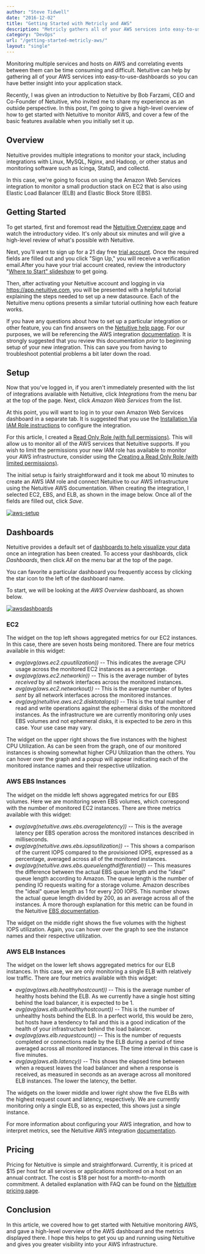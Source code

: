 ```yaml
---
author: "Steve Tidwell"
date: "2016-12-02"
title: "Getting Started with Metricly and AWS"
description: "Metricly gathers all of your AWS services into easy-to-use monitoring dashboards so you can have better insight into your application stack."
category: "DevOps"
url: "/getting-started-metricly-aws/"
layout: "single"
---
```


Monitoring multiple services and hosts on AWS and correlating events between them can be time consuming and difficult. Netuitive can help by gathering all of your AWS services into easy-to-use-dashboards so you can have better insight into your application stack.

Recently, I was given an introduction to Netuitive by Bob Farzami, CEO and Co-Founder of Netuitive, who invited me to share my experience as an outside perspective. In this post, I'm going to give a high-level overview of how to get started with Netuitive to monitor AWS, and cover a few of the basic features available when you initially set it up.

Overview
--------

Netuitive provides multiple integrations to monitor your stack, including integrations with Linux, MySQL, Nginx, and Hadoop, or other status and monitoring software such as Icinga, StatsD, and collectd.

In this case, we're going to focus on using the Amazon Web Services integration to monitor a small production stack on EC2 that is also using Elastic Load Balancer (ELB) and Elastic Block Store (EBS).

Getting Started
---------------

To get started, first and foremost read the [Netuitive Overview page](/netuitive-overview) and watch the introductory video. It's only about six minutes and will give a high-level review of what's possible with Netuitive.

Next, you'll want to sign up for a 21 day free [trial account](/signup). Once the required fields are filled out and you click "Sign Up," you will receive a verification email.After you have your trial account created, review the introductory "[Where to Start" slideshow](https://hlp.app.netuitive.com/Content/where_to_start.htm) to get going.

Then, after activating your Netuitive account and logging in via <https://app.netuitive.com>, you will be presented with a helpful tutorial explaining the steps needed to set up a new datasource. Each of the Netuitive menu options presents a similar tutorial outlining how each feature works.

If you have any questions about how to set up a particular integration or other feature, you can find answers on the [Netuitive help page](https://help.netuitive.com/Content/home.htm). For our purposes, we will be referencing the AWS integration [documentation](https://help.netuitive.com/Content/Datasources/Netuitive/aws.htm). It is strongly suggested that you review this documentation *prior* to beginning setup of your new integration. This can save you from having to troubleshoot potential problems a bit later down the road.

Setup
-----

Now that you've logged in, if you aren't immediately presented with the list of integrations available with Netuitive, click *Integrations* from the menu bar at the top of the page. Next, click *Amazon Web Services* from the list.

At this point, you will want to log in to your own Amazon Web Services dashboard in a separate tab. It is suggested that you use the [Installation Via IAM Role instructions](https://help.netuitive.com/Content/Datasources/Netuitive/aws.htm#installation-via-iam-role) to configure the integration.

For this article, I created a [Read Only Role (with full permissions)](https://help.netuitive.com/Content/Datasources/Netuitive/aws.htm#creating-a-read-only-role-with-full-permissions). This will allow us to monitor all of the AWS services that Netuitive supports. If you wish to limit the permissions your new IAM role has available to monitor your AWS infrastructure, consider using the [Creating a Read Only Role (with limited permissions)](https://help.netuitive.com/Content/Datasources/Netuitive/aws.htm#creating-a-read-only-role-with-limited-permissions).

The initial setup is fairly straightforward and it took me about 10 minutes to create an AWS IAM role and connect Netuitive to our AWS infrastructure using the Netuitive AWS documentation. When creating the integration, I selected EC2, EBS, and ELB, as shown in the image below. Once all of the fields are filled out, click *Save*.

[![aws-setup](https://s3-us-west-2.amazonaws.com/com-netuitive-app-usw2-public/wp-content/uploads/2017/07/AWS-Setup.jpg)](https://s3-us-west-2.amazonaws.com/com-netuitive-app-usw2-public/wp-content/uploads/2017/07/AWS-Setup.jpg)

Dashboards
----------

Netuitive provides a default set of [dashboards to help visualize your data](https://help.netuitive.com/Content/Dashboards/dashboards.htm?Highlight=dashboards) once an integration has been created. To access your dashboards, click *Dashboards*, then click *All* on the menu bar at the top of the page.

You can favorite a particular dashboard you frequently access by clicking the star icon to the left of the dashboard name.

To start, we will be looking at the *AWS Overview* dashboard, as shown below.

[![awsdashboards](https://s3-us-west-2.amazonaws.com/com-netuitive-app-usw2-public/wp-content/uploads/2017/07/awsdashboards-1024x517.png)](https://s3-us-west-2.amazonaws.com/com-netuitive-app-usw2-public/wp-content/uploads/2017/07/awsdashboards.png)

### EC2

The widget on the top left shows aggregated metrics for our EC2 instances. In this case, there are seven hosts being monitored. There are four metrics available in this widget:

-   *avg(avg(aws.ec2.cpuutilization))* -- This indicates the average CPU usage across the monitored EC2 instances as a percentage.
-   *avg(avg(aws.ec2.networkin))* -- This is the average number of bytes *received* by all network interfaces across the monitored instances.
-   *avg(avg(aws.ec2.networkout))* -- This is the average number of bytes *sent* by all network interfaces across the monitored instances.
-   *avg(avg(netuitive.aws.ec2.disktotalops))* -- This is the total number of read and write operations against the ephemeral disks of the monitored instances. As the infrastructure we are currently monitoring only uses EBS volumes and not ephemeral disks, it is expected to be zero in this case. Your use case may vary.

The widget on the upper right shows the five instances with the highest CPU Utilization. As can be seen from the graph, one of our monitored instances is showing somewhat higher CPU Utilization than the others. You can hover over the graph and a popup will appear indicating each of the monitored instance names and their respective utilization.

### AWS EBS Instances

The widget on the middle left shows aggregated metrics for our EBS volumes. Here we are monitoring seven EBS volumes, which correspond with the number of monitored EC2 instances. There are three metrics available with this widget:

-   *avg(avg(netuitive.aws.ebs.averagelatency))* -- This is the average latency per EBS operation across the monitored instances described in milliseconds.
-   *avg(avg(netuitive.aws.ebs.iopsutilization))* -- This shows a comparison of the current IOPS compared to the provisioned IOPS, expressed as a percentage, averaged across all of the monitored instances.
-   *avg(avg(netuitive.aws.ebs.queuelengthdifferential))* -- This measures the difference between the actual EBS queue length and the "ideal" queue length according to Amazon. The queue length is the number of pending IO requests waiting for a storage volume. Amazon describes the "ideal" queue length as 1 for every 200 IOPS. This number shows the actual queue length divided by 200, as an average across all of the instances. A more thorough explanation for this metric can be found in the Netuitive [EBS documentation](https://help.netuitive.com/Content/Datasources/Netuitive/aws.htm?Highlight=disktotalops#ebs-1).

The widget on the middle right shows the five volumes with the highest IOPS utilization. Again, you can hover over the graph to see the instance names and their respective utilization.

### AWS ELB Instances

The widget on the lower left shows aggregated metrics for our ELB instances. In this case, we are only monitoring a single ELB with relatively low traffic. There are four metrics available with this widget:

-   *avg(avg(aws.elb.healthyhostcount))* -- This is the average number of healthy hosts behind the ELB. As we currently have a single host sitting behind the load balancer, it is expected to be 1.
-   *avg(avg(aws.elb.unhealthyhostcount))* -- This is the number of unhealthy hosts behind the ELB. In a perfect world, this would be zero, but hosts have a tendency to fail and this is a good indication of the health of your infrastructure behind the load balancer.
-   *avg(avg(aws.elb.requestcount))* -- This is the number of requests completed or connections made by the ELB during a period of time averaged across all monitored instances. The time interval in this case is five minutes.
-   *avg(avg(aws.elb.latency))* -- This shows the elapsed time between when a request leaves the load balancer and when a response is received, as measured in seconds as an average across all monitored ELB instances. The lower the latency, the better.

The widgets on the lower middle and lower right show the five ELBs with the highest request count and latency, respectively. We are currently monitoring only a single ELB, so as expected, this shows just a single instance.

For more information about configuring your AWS integration, and how to interpret metrics, see the Netuitive AWS integration [documentation](https://help.netuitive.com/Content/Datasources/Netuitive/aws.htm).

Pricing
-------

Pricing for Netuitive is simple and straightforward. Currently, it is priced at $15 per host for all services or applications monitored on a host on an annual contract. The cost is $18 per host for a month-to-month commitment. A detailed explanation with FAQ can be found on the [Netuitive pricing page](/pricing).

Conclusion
----------

In this article, we covered how to get started with Netuitive monitoring AWS, and gave a high-level overview of the AWS dashboard and the metrics displayed there. I hope this helps to get you up and running using Netuitive and gives you greater visibility into your AWS infrastructure.
